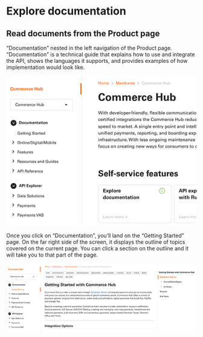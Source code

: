 # Explore documentation
## Read documents from the Product page
“Documentation” nested in the left navigation of the Product page. “Documentation” is a technical guide that explains how to use and integrate the API, shows the languages it supports, and provides examples of how implementation would look like. 

![product_documentation_4]

Once you click on “Documentation”, you’ll land on the “Getting Started” page. On the far right side of the screen, it displays the outline of topics covered on the current page. You can click a section on the outline and it will take you to that part of the page.  

![product_documentation_5]


[//]: # (These are reference links used in markdown file)

[product_documentation_4]:<../assets/images/product_documentation_4.png>

[product_documentation_5]:<../assets/images/product_documentation_5.png>
